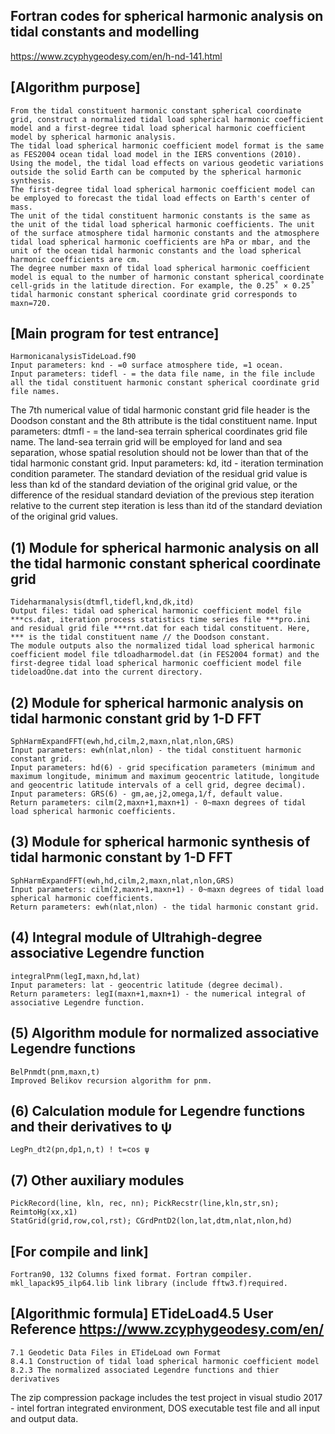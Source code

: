 ## Fortran codes for spherical harmonic analysis on tidal constants and modelling
https://www.zcyphygeodesy.com/en/h-nd-141.html
## [Algorithm purpose]
    From the tidal constituent harmonic constant spherical coordinate grid, construct a normalized tidal load spherical harmonic coefficient model and a first-degree tidal load spherical harmonic coefficient model by spherical harmonic analysis. 
    The tidal load spherical harmonic coefficient model format is the same as FES2004 ocean tidal load model in the IERS conventions (2010). Using the model, the tidal load effects on various geodetic variations outside the solid Earth can be computed by the spherical harmonic synthesis.
    The first-degree tidal load spherical harmonic coefficient model can be employed to forecast the tidal load effects on Earth's center of mass.
    The unit of the tidal constituent harmonic constants is the same as the unit of the tidal load spherical harmonic coefficients. The unit of the surface atmosphere tidal harmonic constants and the atmosphere tidal load spherical harmonic coefficients are hPa or mbar, and the unit of the ocean tidal harmonic constants and the load spherical harmonic coefficients are cm.
    The degree number maxn of tidal load spherical harmonic coefficient model is equal to the number of harmonic constant spherical coordinate cell-grids in the latitude direction. For example, the 0.25˚ × 0.25˚ tidal harmonic constant spherical coordinate grid corresponds to maxn=720.
## [Main program for test entrance]
    HarmonicanalysisTideLoad.f90
    Input parameters: knd - =0 surface atmosphere tide, =1 ocean.
    Input parameters: tidefl - = the data file name, in the file include all the tidal constituent harmonic constant spherical coordinate grid file names.
The 7th numerical value of tidal harmonic constant grid file header is the Doodson constant and the 8th attribute is the tidal constituent name.
    Input parameters: dtmfl - = the land-sea terrain spherical coordinates grid file name. The land-sea terrain grid will be employed for land and sea separation, whose spatial resolution should not be lower than that of the tidal harmonic constant grid.
    Input parameters: kd, itd - iteration termination condition parameter. The standard deviation of the residual grid value is less than kd of the standard deviation of the original grid value, or the difference of the residual standard deviation of the previous step iteration relative to the current step iteration is less than itd of the standard deviation of the original grid values.
## (1) Module for spherical harmonic analysis on all the tidal harmonic constant spherical coordinate grid
    Tideharmanalysis(dtmfl,tidefl,knd,dk,itd)
    Output files: tidal oad spherical harmonic coefficient model file ***cs.dat, iteration process statistics time series file ***pro.ini and residual grid file ***rnt.dat for each tidal constituent. Here, *** is the tidal constituent name // the Doodson constant.
    The module outputs also the normalized tidal load spherical harmonic coefficient model file tdloadharmodel.dat (in FES2004 format) and the first-degree tidal load spherical harmonic coefficient model file tideloadOne.dat into the current directory.
## (2) Module for spherical harmonic analysis on tidal harmonic constant grid by 1-D FFT
    SphHarmExpandFFT(ewh,hd,cilm,2,maxn,nlat,nlon,GRS)
    Input parameters: ewh(nlat,nlon) - the tidal constituent harmonic constant grid.
    Input parameters: hd(6) - grid specification parameters (minimum and maximum longitude, minimum and maximum geocentric latitude, longitude and geocentric latitude intervals of a cell grid, degree decimal).
    Input parameters: GRS(6) - gm,ae,j2,omega,1/f, default value.
    Return parameters: cilm(2,maxn+1,maxn+1) - 0~maxn degrees of tidal load spherical harmonic coefficients.
## (3) Module for spherical harmonic synthesis of tidal harmonic constant by 1-D FFT
    SphHarmExpandFFT(ewh,hd,cilm,2,maxn,nlat,nlon,GRS)
    Input parameters: cilm(2,maxn+1,maxn+1) - 0~maxn degrees of tidal load spherical harmonic coefficients.
    Return parameters: ewh(nlat,nlon) - the tidal harmonic constant grid.
## (4) Integral module of Ultrahigh-degree associative Legendre function
    integralPnm(legI,maxn,hd,lat)
    Input parameters: lat - geocentric latitude (degree decimal).
    Return parameters: legI(maxn+1,maxn+1) - the numerical integral of associative Legendre function.
## (5) Algorithm module for normalized associative Legendre functions
    BelPnmdt(pnm,maxn,t)
    Improved Belikov recursion algorithm for pnm.
## (6) Calculation module for Legendre functions and their derivatives to ψ
    LegPn_dt2(pn,dp1,n,t) ! t=cos ψ
## (7) Other auxiliary modules
    PickRecord(line, kln, rec, nn); PickRecstr(line,kln,str,sn); ReimtoHg(xx,x1)
    StatGrid(grid,row,col,rst); CGrdPntD2(lon,lat,dtm,nlat,nlon,hd)
## [For compile and link]
    Fortran90, 132 Columns fixed format. Fortran compiler. mkl_lapack95_ilp64.lib link library (include fftw3.f)required.
## [Algorithmic formula] ETideLoad4.5 User Reference https://www.zcyphygeodesy.com/en/
    7.1 Geodetic Data Files in ETideLoad own Format
    8.4.1 Construction of tidal load spherical harmonic coefficient model
    8.2.3 The normalized associated Legendre functions and thier derivatives
The zip compression package includes the test project in visual studio 2017 - intel fortran integrated environment, DOS executable test file and all input and output data.
